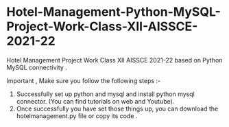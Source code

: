# Hotel-Management-Python-MySQL-Project-Work-Class-XII-AISSCE-2021-22
Hotel Management Project Work Class XII AISSCE 2021-22 based on Python MySQL connectivity .

Important , Make sure you follow the following steps :-
1. Successfully set up python and mysql and install python mysql connector. (You can find tutorials on web and Youtube).
2. Once successfully you have set those things up, you can download the hotelmanagement.py file or copy its code . 

